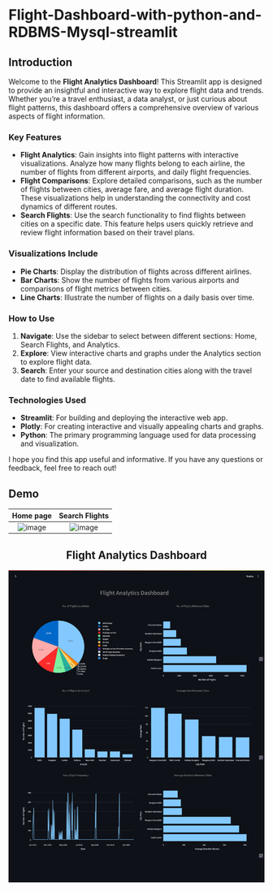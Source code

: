 # Flight-Dashboard-with-python-and-RDBMS-Mysql-streamlit

## Introduction
Welcome to the **Flight Analytics Dashboard**! This Streamlit app is designed to provide an insightful and interactive way to explore flight data and trends. Whether you’re a travel enthusiast, a data analyst, or just curious about flight patterns, this dashboard offers a comprehensive overview of various aspects of flight information.

### Key Features

- **Flight Analytics**: Gain insights into flight patterns with interactive visualizations. Analyze how many flights belong to each airline, the number of flights from different airports, and daily flight frequencies.
- **Flight Comparisons**: Explore detailed comparisons, such as the number of flights between cities, average fare, and average flight duration. These visualizations help in understanding the connectivity and cost dynamics of different routes.
- **Search Flights**: Use the search functionality to find flights between cities on a specific date. This feature helps users quickly retrieve and review flight information based on their travel plans.

### Visualizations Include

- **Pie Charts**: Display the distribution of flights across different airlines.
- **Bar Charts**: Show the number of flights from various airports and comparisons of flight metrics between cities.
- **Line Charts**: Illustrate the number of flights on a daily basis over time.

### How to Use

1. **Navigate**: Use the sidebar to select between different sections: Home, Search Flights, and Analytics.
2. **Explore**: View interactive charts and graphs under the Analytics section to explore flight data.
3. **Search**: Enter your source and destination cities along with the travel date to find available flights.

### Technologies Used

- **Streamlit**: For building and deploying the interactive web app.
- **Plotly**: For creating interactive and visually appealing charts and graphs.
- **Python**: The primary programming language used for data processing and visualization.

I hope you find this app useful and informative. If you have any questions or feedback, feel free to reach out!

## Demo
| **Home page** | **Search Flights** |
|:--:|:--:|
| ![image](https://github.com/user-attachments/assets/cce43a15-ca6e-48f4-89b1-73db7edf6bc9) | ![image](https://github.com/user-attachments/assets/4aaa426a-80d4-4316-b67a-f0a265448da7) |

<div align="center">
  <h2>Flight Analytics Dashboard</h2>
</div>

![Dashboard Screenshot](./assets/dashboardss.png)


